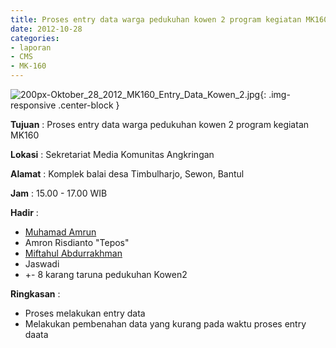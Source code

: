 ```yaml
---
title: Proses entry data warga pedukuhan kowen 2 program kegiatan MK160
date: 2012-10-28
categories:
- laporan
- CMS
- MK-160
---
```


![200px-Oktober_28_2012_MK160_Entry_Data_Kowen_2.jpg](/uploads/200px-Oktober_28_2012_MK160_Entry_Data_Kowen_2.jpg){: .img-responsive .center-block }

**Tujuan** : Proses entry data warga pedukuhan kowen 2 program kegiatan MK160

**Lokasi** : Sekretariat Media Komunitas Angkringan 

**Alamat** : Komplek balai desa Timbulharjo, Sewon, Bantul 

**Jam** : 15.00 - 17.00 WIB 

**Hadir** : 
* [Muhamad Amrun](http://wiki.ciptamedia.org/wiki/Muhamad_Amrun)
* Amron Risdianto "Tepos"
* [Miftahul Abdurrakhman](http://wiki.ciptamedia.org/wiki/Miftahul_Abdurrakhman)
* Jaswadi
* +- 8 karang taruna pedukuhan Kowen2

**Ringkasan** : 
* Proses melakukan entry data
* Melakukan pembenahan data yang kurang pada waktu proses entry daata
